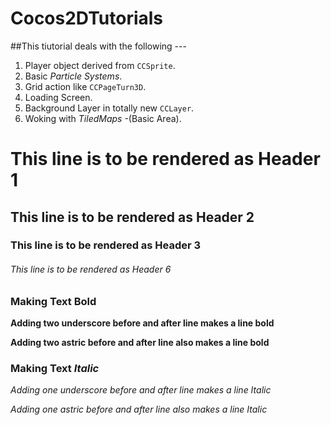 Cocos2DTutorials
================
##This tiutorial deals with the following ---

1. Player object derived from <code>CCSprite</code>.
2. Basic *Particle Systems*.
3. Grid action like <code>CCPageTurn3D</code>.
4. Loading Screen.
5. Background Layer in totally new <code>CCLayer</code>.
6. Woking with *TiledMaps* -(Basic Area).


# This line is to be rendered as Header 1
## This line is to be rendered as Header 2
### This line is to be rendered as Header 3
###### This line is to be rendered as Header 6

### Making Text **Bold**
__Adding two underscore before and after line makes a line bold__

**Adding two astric before and after line also makes a line bold**

### Making Text *Italic*
_Adding one underscore before and after line makes a line Italic_

*Adding one astric before and after line also makes a line Italic*